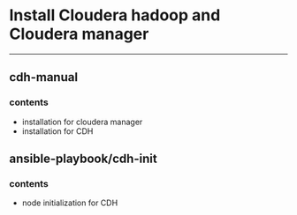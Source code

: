 # Install Cloudera hadoop and Cloudera manager
---
## cdh-manual
### contents
 - installation for cloudera manager
 - installation for CDH

## ansible-playbook/cdh-init
### contents
 - node initialization for CDH
